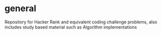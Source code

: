 # general
Repository for Hacker Rank and equivalent coding challenge problems, also includes study based material such as Algorithm implementations
